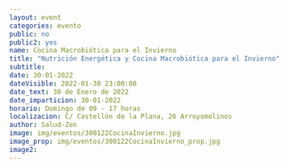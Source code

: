 ```yaml
---
layout: event
categories: evento
public: no
public2: yes
name: Cocina Macrobiótica para el Invierno
title: "Nutrición Energética y Cocina Macrobiótica para el Invierno"
subtitle:
date: 30-01-2022
dateVisible: 2022-01-30 23:00:00
date_text: 30 de Enero de 2022
date_imparticion: 30-01-2022
horario: Domingo de 09 - 17 horas
localizacion: C/ Castellón de la Plana, 26 Arroyomolinos
author: Salud-Zen
image: img/eventos/300122CocinaInvierno.jpg
image_prop: img/eventos/300122CocinaInvierno_prop.jpg
image2:
---
```

